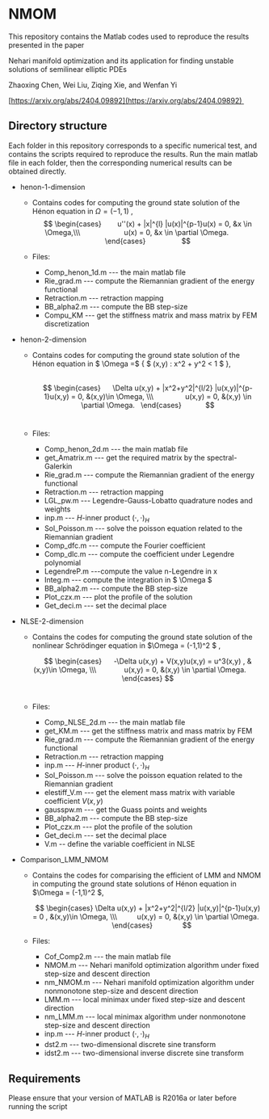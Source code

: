 # NMOM  
This repository contains the Matlab codes used to reproduce the results presented in the paper 

Nehari manifold optimization and its application for finding unstable solutions of semilinear elliptic PDEs
 
Zhaoxing Chen, Wei Liu, Ziqing Xie, and Wenfan Yi 

[https://arxiv.org/abs/2404.09892](https://arxiv.org/abs/2404.09892)  

## Directory structure      
Each folder in this repository corresponds to a specific numerical test, and contains the scripts required to reproduce the results. Run the main matlab file in each folder, then the corresponding numerical results can be obtained directly.                   
- henon-1-dimension  
  + Contains codes for computing the ground state solution of  the Hénon equation in $\Omega = (-1,1) $ ,      
           
    $$
       \begin{cases}        
        u''(x) + |x|^{l} |u(x)|^{p-1}u(x) = 0,  &x \in \Omega,\\\                      
        u(x) = 0,   &x \in \partial \Omega.            
       \end{cases}                  
    $$
    
  + Files: 
    * Comp_henon_1d.m  --- the main matlab file   
    * Rie_grad.m --- compute the Riemannian gradient of the energy functional        
    * Retraction.m --- retraction mapping      
    * BB_alpha2.m --- compute the BB step-size  
    * Compu_KM --- get the stiffness matrix and mass matrix by FEM discretization        
 
- henon-2-dimension  
  + Contains codes for computing the ground state solution of the Hénon equation in $ \Omega =$ { $ (x,y) : x^2 + y^2 < 1 $ },                   
     
    $$
    \begin{cases}      
    \Delta u(x,y) + |x^2+y^2|^{l/2} |u(x,y)|^{p-1}u(x,y)  = 0,  &(x,y)\in \Omega, \\\                
     u(x,y) = 0,    &(x,y) \in \partial \Omega.   
    \end{cases}            
    $$
       
  + Files:
    * Comp_henon_2d.m  --- the main matlab file 
    * get_Amatrix.m --- get the required matrix by the spectral-Galerkin    
    * Rie_grad.m --- compute the Riemannian gradient of the energy functional        
    * Retraction.m --- retraction mapping    
    * LGL_pw.m --- Legendre-Gauss-Lobatto quadrature nodes and weights  
    * inp.m --- $H$-inner product $(\cdot, \cdot)_H $  
    * Sol_Poisson.m --- solve the poisson equation related to the Riemannian gradient  
    * Comp_dfc.m --- compute the Fourier coefficient      
    * Comp_dlc.m --- compute the coefficient under Legendre polynomial     
    * LegendreP.m ---compute the value n-Legendre in x    
    * Integ.m --- compute the integration in $ \Omega $      
    * BB_alpha2.m --- compute the BB step-size    
    * Plot_czx.m --- plot the profile of the solution    
    * Get_deci.m --- set the decimal place    

- NLSE-2-dimension
  + Contains the codes for computing the ground state solution of  the nonlinear Schrödinger equation in $\Omega = (-1,1)^2 $ ,      
    
    $$ 
    \begin{cases}      
     -\Delta u(x,y) + V(x,y)u(x,y)   = u^3(x,y) ,  &(x,y)\in \Omega, \\\              
     u(x,y)  = 0,   &(x,y) \in \partial \Omega.         
    \end{cases}
    $$
       
  + Files:        
    * Comp_NLSE_2d.m --- the main matlab file
    * get_KM.m --- get the stiffness matrix and mass matrix by FEM    
    * Rie_grad.m --- compute the Riemannian gradient of the energy functional      
    * Retraction.m --- retraction mapping      
    * inp.m --- $H$-inner product $(\cdot, \cdot)_H $  
    * Sol_Poisson.m --- solve the poisson equation related to the Riemannian gradient  
    * elestiff_V.m --- get the element mass matrix with variable coefficient $V(x,y)$      
    * gausspw.m --- get the Guass points and weights    
    * BB_alpha2.m --- compute the BB step-size          
    * Plot_czx.m --- plot the profile of the solution      
    * Get_deci.m --- set the decimal place  
    * V.m -- define the variable coefficient in NLSE     


- Comparison_LMM_NMOM    
  + Contains the codes for comparising the efficient of LMM and NMOM in computing the ground state solutions of Hénon equation in $\Omega = (-1,1)^2 $,            
  
    $$ 
    \begin{cases} \Delta u(x,y) + |x^2+y^2|^{l/2} |u(x,y)|^{p-1}u(x,y) = 0 ,   &(x,y)\in \Omega, \\\          
      u(x,y) = 0,   &(x,y) \in \partial \Omega.       
    \end{cases}               
    $$
    
  + Files:  
    * Cof_Comp2.m --- the main matlab file 
    * NMOM.m --- Nehari manifold optimization algorithm under fixed step-size and descent direction        
    * nm_NMOM.m --- Nehari manifold optimization algorithm under nonmonotone step-size and descent direction    
    * LMM.m --- local minimax under fixed step-size and descent direction      
    * nm_LMM.m --- local minimax algorithm under nonmonotone step-size and descent direction        
    * inp.m --- $H$-inner product $(\cdot, \cdot)_H $ 
    * dst2.m --- two-dimensional discrete sine transform                
    * idst2.m --- two-dimensional inverse discrete sine transform  

## Requirements
Please ensure that your version of MATLAB is R2016a or later before running the script
